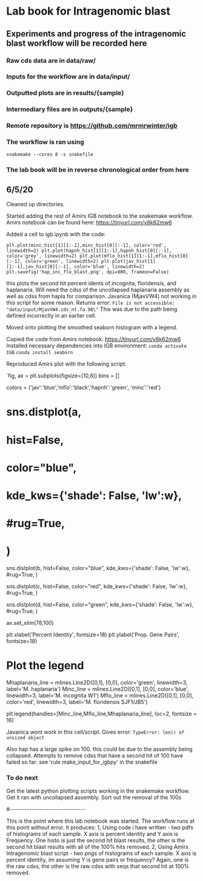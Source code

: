 # Lab book for Intragenomic blast

## Experiments and progress of the intragenomic blast workflow will be recorded here

### Raw cds data are in data/raw/
### Inputs for the workflow are in data/input/
### Outputted plots are in results/{sample}
### Intermediary files are in outputs/{sample}
### Remote repository is https://github.com/mrmrwinter/igb

### The workflow is ran using
`snakemake --cores 8 -s snakefile`

### The lab book will be in reverse chronological order from here

## 6/5/20

Cleaned up directories.

Started adding the rest of Amirs IGB notebook to the snakemake workflow.
Amirs notebook can be found here: https://tinyurl.com/y8k62mw6

Added a cell to igb.ipynb with the code:

`plt.plot(minc_hist[1][1:-1],minc_hist[0][:-1], color='red', linewidth=2)
plt.plot(hapnh_hist[1][1:-1],hapnh_hist[0][:-1], color='grey', linewidth=2)
plt.plot(mflo_hist[1][1:-1],mflo_hist[0][:-1], color='green', linewidth=2)
plt.plot(jav_hist[1][1:-1],jav_hist[0][:-1], color='blue', linewidth=2)
plt.savefig('hap_inc_flo_blast.png', dpi=900, frameon=False)`

this plots the second hit percent idents of incognita, floridensis, and haplanaria.
Will need the cdss of the uncollapsed haplanaria assembly as well as cdss from hapla for comparison.
Javanica (MjavVW4) not working in this script for some reason. Returns error: `File is not accessible:  "data/input/MjavVW4.cds_nt.fa.98\"`
This was due to the path being defined incorrectly in an earlier cell.

Moved onto plotting the smoothed seaborn histogram with a legend.

Copied the code from Amirs notebook: https://tinyurl.com/y8k62mw6
Installed necessary dependencies into IGB environment:
`conda activate IGB`
`conda install seaborn`

Reproduced Amirs plot with the following script:

`fig, ax = plt.subplots(figsize=(10,8))
bins = []

colors = {'jav':'blue','mflo':'black','hapnh':'green',
          'minc':'red'}

# sns.distplot(a,
#             hist=False,
#             color="blue",
#             kde_kws={'shade': False, 'lw':w},
#             #rug=True,
#             )

sns.distplot(b,
            hist=False,
            color="blue",
            kde_kws={'shade': False, 'lw':w},
            #rug=True,
            )

sns.distplot(c,
            hist=False,
            color="red",
            kde_kws={'shade': False, 'lw':w},
            #rug=True,
            )

sns.distplot(d,
            hist=False,
            color="green",
            kde_kws={'shade': False, 'lw':w},
            #rug=True,
            )

ax.set_xlim(78,100)

plt.xlabel('Percent Identity', fontsize=18)
plt.ylabel('Prop. Gene Pairs', fontsize=18)

# Plot the legend
Mhaplanaria_line = mlines.Line2D([0,1], [0,0], color='green',
                          linewidth=3, label='M. haplanaria')
Minc_line = mlines.Line2D([0,1], [0,0], color='blue',
                          linewidth=3, label='M. incognita W1')
Mflo_line = mlines.Line2D([0,1], [0,0], color='red',
                          linewidth=3, label='M. floridensis SJF1/JB5')

plt.legend(handles=[Minc_line,Mflo_line,Mhaplanaria_line],
           loc=2, fontsize = 16)`

Javanica wont work in this cell/script. Gives error: `TypeError: len() of unsized object`

Also hap has a large spike on 100. this could be due to the assembly being collapsed.
Attempts to remove cdss that have a second hit of 100 have failed so far: see 'rule make_input_for_igbpy' in the snakefile


### To do next
Get the latest python plotting scripts working in the snakemake workflow.
Get it ran with uncollapsed assembly.
Sort out the removal of the 100s


#-------------------------------

This is the point where this lab notebook was started.
The workflow runs at this point without error.
It produces:
1, Using code i have written - two pdfs of histograms of each sample. X axis is percent identity and Y axis is Frequency. One histo is just the second hit blast results, the other is the second hit blast results with all of the 100% hits removed.
2, Using Amirs Intragenomic blast script - two pngs of histograms of each sample. X axis is percent identity, im assuming Y is gene pairs or frequency? Again, one is the raw cdss, the other is the raw cdss with seqs that second hit at 100% removed.
